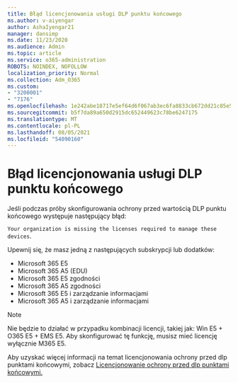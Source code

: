 ```yaml
---
title: Błąd licencjonowania usługi DLP punktu końcowego
ms.author: v-aiyengar
author: AshaIyengar21
manager: dansimp
ms.date: 11/23/2020
ms.audience: Admin
ms.topic: article
ms.service: o365-administration
ROBOTS: NOINDEX, NOFOLLOW
localization_priority: Normal
ms.collection: Adm_O365
ms.custom:
- "3200001"
- "7176"
ms.openlocfilehash: 1e242abe18717e5ef64d6f067ab3ec6fa8833cb672dd21c85e577ce640240ba0
ms.sourcegitcommit: b5f7da89a650d2915dc652449623c78be6247175
ms.translationtype: MT
ms.contentlocale: pl-PL
ms.lasthandoff: 08/05/2021
ms.locfileid: "54090160"
---
```

# <a name="endpoint-dlp-licensing-error"></a>Błąd licencjonowania usługi DLP punktu końcowego

Jeśli podczas próby skonfigurowania ochrony przed wartością DLP punktu końcowego występuje następujący błąd:

`Your organization is missing the licenses required to manage these devices`.

Upewnij się, że masz jedną z następujących subskrypcji lub dodatków:

- Microsoft 365 E5
- Microsoft 365 A5 (EDU)
- Microsoft 365 E5 zgodności
- Microsoft 365 A5 zgodności
- Microsoft 365 E5 i zarządzanie informacjami
- Microsoft 365 A5 i zarządzanie informacjami

> [!NOTE]
> Nie będzie to działać w przypadku kombinacji licencji, takiej jak: Win E5 + O365 E5 + EMS E5. Aby skonfigurować tę funkcję, musisz mieć licencję wyłącznie M365 E5.

Aby uzyskać więcej informacji na temat licencjonowania ochrony przed dlp punktami końcowymi, zobacz [Licencjonowanie ochrony przed dlp punktami końcowymi.](https://docs.microsoft.com/microsoft-365/compliance/endpoint-dlp-getting-started#onboarding-devices-into-device-management)
